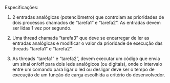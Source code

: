 Especificações:

1) 2 entradas analógicas (potenciômetro) que controlam as prioridades de dois processos chamados de “tarefa1” e “tarefa2”. As entradas devem ser lidas 1 vez por segundo.

2) Uma thread chamada “tarefa3” que deve se encarregar de ler as entradas analógicas e modificar o valor da prioridade de execução das threads “tarefa1” e “tarefa2”.

3) As threads “tarefa1” e “tarefa2”, devem executar um código que envia um sinal on/off para dois leds analógicos (ou digitais), onde o intervalo entre um comando para ligar o led ou desligar deve ser o tempo de execução de um função de carga escolhida a critério do desenvolvedor.

